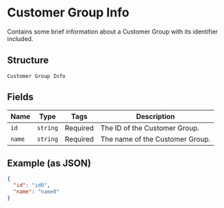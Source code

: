 
# Customer Group Info

Contains some brief information about a Customer Group with its identifier included.

## Structure

`Customer Group Info`

## Fields

| Name | Type | Tags | Description |
|  --- | --- | --- | --- |
| `id` | `string` | Required | The ID of the Customer Group. |
| `name` | `string` | Required | The name of the Customer Group. |

## Example (as JSON)

```json
{
  "id": "id0",
  "name": "name0"
}
```

